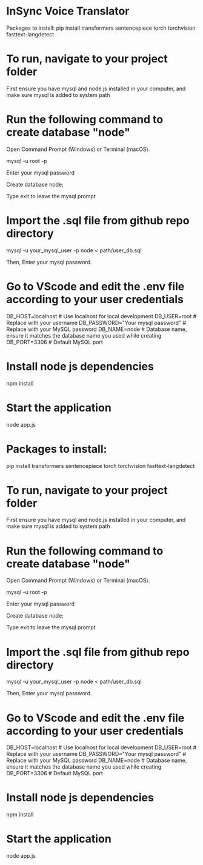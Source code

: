 # InSync Voice Translator

Packages to install:
pip install transformers
sentencepiece
torch torchvision
fasttext-langdetect

# To run, navigate to your project folder

First ensure you have mysql and node.js installed in your computer, and make sure mysql is added to system path

# Run the following command to create database "node"

Open Command Prompt (Windows) or Terminal (macOS).

mysql -u root -p

Enter your mysql password

Create database node;

Type exit to leave the mysql prompt

# Import the .sql file from github repo directory
mysql -u your_mysql_user -p node < path/user_db.sql

Then, Enter your mysql password.  

# Go to VScode and edit the .env file according to your user credentials
DB_HOST=localhost           # Use localhost for local development
DB_USER=root                 # Replace with your username
DB_PASSWORD="Your mysql password"   # Replace with your MySQL password
DB_NAME=node                # Database name, ensure it matches the database name you used while creating
DB_PORT=3306                # Default MySQL port

# Install node js dependencies
npm install          
# Start the application      
node app.js                

# Packages to install:
pip install transformers
sentencepiece
torch torchvision
fasttext-langdetect

# To run, navigate to your project folder

First ensure you have mysql and node.js installed in your computer, and make sure mysql is added to system path

# Run the following command to create database "node"

Open Command Prompt (Windows) or Terminal (macOS).

mysql -u root -p

Enter your mysql password

Create database node;

Type exit to leave the mysql prompt

# Import the .sql file from github repo directory
mysql -u your_mysql_user -p node < path/user_db.sql

Then, Enter your mysql password.  

# Go to VScode and edit the .env file according to your user credentials
DB_HOST=localhost           # Use localhost for local development
DB_USER=root                 # Replace with your username
DB_PASSWORD="Your mysql password"   # Replace with your MySQL password
DB_NAME=node                # Database name, ensure it matches the database name you used while creating
DB_PORT=3306                # Default MySQL port

# Install node js dependencies
npm install          
# Start the application      
node app.js                

